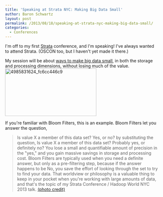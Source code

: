 ```yaml
---
title: 'Speaking at Strata NYC: Making Big Data Small'
author: Baron Schwartz
layout: post
permalink: /2013/08/18/speaking-at-strata-nyc-making-big-data-small/
categories:
  - Conferences
---
```

I'm off to my first [Strata][1] conference, and I'm speaking! I've always wanted to attend Strata. (OSCON too, but I haven't yet made it there.)

My session will be about [ways to make big data small][2], in both the storage and processing dimensions, without losing much of the value. 
<img src="http://www.xaprb.com/blog/wp-content/uploads/2013/08/4985831624_fc6cc446c9-300x156.jpg" alt="4985831624_fc6cc446c9" width="300" height="156" class="aligncenter size-medium wp-image-3248" />

If you're familiar with Bloom Filters, this is an example. Bloom Filters let you answer the question, 
> Is value X a member of this data set? Yes, or no?
by substituting the question, 
> Is value X a member of this data set? Probably yes, or definitely no?
You lose a small and quantifiable amount of precision in the "yes," and you gain massive savings in storage and processing cost. Bloom Filters are typically used when you need a definite answer, but only as a pre-filtering step, because if the answer happens to be No, you save the effort of looking through the set to try to find your data. 
That worldview or philosophy is a valuable thing to keep in your pocket when you're working with large amounts of data, and that's the topic of my Strata Conference / Hadoop World NYC 2013 talk. 
[(photo credit)][3]

 [1]: http://strataconf.com/stratany2013/
 [2]: http://strataconf.com/stratany2013/public/schedule/detail/31435
 [3]: http://www.flickr.com/photos/dwysiu/4985831624/
